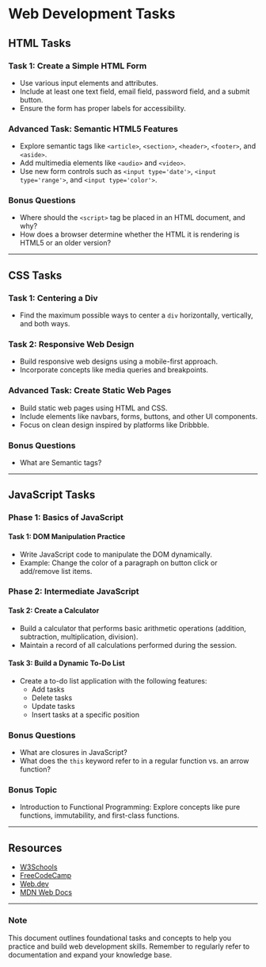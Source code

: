 # Web Development Tasks

## HTML Tasks

### Task 1: Create a Simple HTML Form
- Use various input elements and attributes.
- Include at least one text field, email field, password field, and a submit button.
- Ensure the form has proper labels for accessibility.

### Advanced Task: Semantic HTML5 Features
- Explore semantic tags like `<article>`, `<section>`, `<header>`, `<footer>`, and `<aside>`.
- Add multimedia elements like `<audio>` and `<video>`.
- Use new form controls such as `<input type='date'>`, `<input type='range'>`, and `<input type='color'>`.

### Bonus Questions
- Where should the `<script>` tag be placed in an HTML document, and why?
- How does a browser determine whether the HTML it is rendering is HTML5 or an older version?

---

## CSS Tasks

### Task 1: Centering a Div
- Find the maximum possible ways to center a `div` horizontally, vertically, and both ways.

### Task 2: Responsive Web Design
- Build responsive web designs using a mobile-first approach.
- Incorporate concepts like media queries and breakpoints.

### Advanced Task: Create Static Web Pages
- Build static web pages using HTML and CSS.
- Include elements like navbars, forms, buttons, and other UI components.
- Focus on clean design inspired by platforms like Dribbble.

### Bonus Questions
- What are Semantic tags?

---

## JavaScript Tasks

### Phase 1: Basics of JavaScript

#### Task 1: DOM Manipulation Practice
- Write JavaScript code to manipulate the DOM dynamically.
- Example: Change the color of a paragraph on button click or add/remove list items.

### Phase 2: Intermediate JavaScript

#### Task 2: Create a Calculator
- Build a calculator that performs basic arithmetic operations (addition, subtraction, multiplication, division).
- Maintain a record of all calculations performed during the session.

#### Task 3: Build a Dynamic To-Do List
- Create a to-do list application with the following features:
  - Add tasks
  - Delete tasks
  - Update tasks
  - Insert tasks at a specific position

### Bonus Questions
- What are closures in JavaScript?
- What does the `this` keyword refer to in a regular function vs. an arrow function?

### Bonus Topic
- Introduction to Functional Programming: Explore concepts like pure functions, immutability, and first-class functions.

---

## Resources
- [W3Schools](https://www.w3schools.com)
- [FreeCodeCamp](https://www.freecodecamp.org)
- [Web.dev](https://web.dev)
- [MDN Web Docs](https://developer.mozilla.org/en-US)

---

### Note
This document outlines foundational tasks and concepts to help you practice and build web development skills. Remember to regularly refer to documentation and expand your knowledge base.

